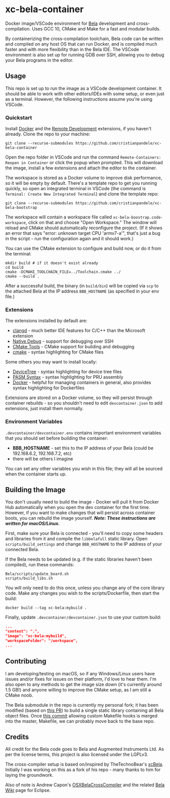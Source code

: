 # xc-bela-container

Docker image/VSCode environment for [Bela](https://bela.io/) development and cross-compilation. Uses GCC 10, CMake and Make for a fast and modular builds.

By containerizing the cross-compilation toolchain, Bela code can be written and compiled on any host OS that can run Docker, and is compiled much faster and with more flexibility than in the Bela IDE. The VSCode environment is also set up for running GDB over SSH, allowing you to debug your Bela programs in the editor.

## Usage

This repo is set up to run the image as a VSCode development container. It should be able to work with other editors/IDEs with some setup, or even just as a terminal. However, the following instructions assume you're using VSCode.

### Quickstart

Install [Docker](https://docs.docker.com/get-docker/) and the [Remote Development](https://marketplace.visualstudio.com/items?itemName=ms-vscode-remote.vscode-remote-extensionpack) extensions, if you haven't already. Clone the repo to your machine:

```shell
git clone --recurse-submodules https://github.com/cristianpandele/xc-bela-container
```

Open the repo folder in VSCode and run the command `Remote-Containers: Reopen in Container`  or click the popup when prompted. This will download the image, install a few extensions and attach the editor to the container.

The workspace is stored as a Docker volume to improve disk performance, so it will be empty by default. There's a template repo to get you running quickly, so open an integrated terminal in VSCode (the command is `Terminal: Create New Integrated Terminal`) and clone the template repo:

```shell
git clone --recurse-submodules https://github.com/cristianpandele/xc-bela-bootstrap
```

The workspace will contain a workspace file called `xc-bela-boostrap.code-workspace`, click on that and choose "Open Workspace." The window will reload and CMake should automatically reconfigure the project. (If it shows an error that says "error: unknown target CPU 'armv7-a'", that's just a bug in the script - run the configuration again and it should work.)

You can use the CMake extension to configure and build now, or do it from the terminal:

```shell
mkdir build # if it doesn't exist already
cd build
cmake -DCMAKE_TOOLCHAIN_FILE=../Toolchain.cmake ../
cmake --build .
```

After a successful build, the binary (in `build/bin`) will be copied via `scp` to the attached Bela at the IP address `BBB_HOSTNAME` (as specified in your env file.)

### Extensions

The extensions installed by default are:

- [clangd](https://marketplace.visualstudio.com/items?itemName=llvm-vs-code-extensions.vscode-clangd) - much better IDE features for C/C++ than the Microsoft extension
- [Native Debug](https://marketplace.visualstudio.com/items?itemName=webfreak.debug) - support for debugging over SSH
- [CMake Tools](https://marketplace.visualstudio.com/items?itemName=ms-vscode.cmake-tools) - CMake support for building and debugging
- [cmake](https://marketplace.visualstudio.com/items?itemName=twxs.cmake) - syntax highlighting for CMake files

Some others you may want to install locally:

- [DeviceTree](https://marketplace.visualstudio.com/items?itemName=plorefice.devicetree) - syntax highlighting for device tree files
- [PASM Syntax](https://github.com/ebai101/pasm-syntax) - syntax highlighting for PRU assembly
- [Docker](https://marketplace.visualstudio.com/items?itemName=ms-azuretools.vscode-docker) - helpful for managing containers in general, also provides syntax highlighting for Dockerfiles

Extensions are stored on a Docker volume, so they will persist through container rebuilds - so you shouldn't need to edit `devcontainer.json` to add extensions, just install them normally. 

### Environment Variables

`.devcontainer/devcontainer.env` contains important environment variables that you should set before building the container:

- **BBB_HOSTNAME** - set this to the IP address of your Bela (could be 192.168.6.2, 192.168.7.2, etc)
- there will be others I imagine

You can set any other variables you wish in this file; they will all be sourced when the container starts up.

## Building the Image

You don't usually need to build the image - Docker will pull it from Docker Hub automatically when you open the dev container for the first time. However, if you want to make changes that will persist across container boots, you can rebuild the image yourself. ***Note: These instructions are written for macOS/Linux.***

First, make sure your Bela is connected - you'll need to copy some headers and libraries from it and compile the `libbelafull` static library. Open `scripts/build_settings` and change `BBB_HOSTNAME` to the IP address of your connected Bela.

If the Bela needs to be updated (e.g. if the static libraries haven't been compiled), run these commands:

```shell
Bela/scripts/update_board.sh
scripts/build_libs.sh
```

You will only need to do this once, unless you change any of the core library code. Make any changes you wish to the scripts/Dockerfile, then start the build:

```shell
docker build --tag xc-bela:mybuild .
```

Finally, update `.devcontainer/devcontainer.json` to use your custom build:

```json
...
"context": ".",
"image": "xc-bela:mybuild",
"workspaceFolder": "/workspace",
...
```

## Contributing

I am developing/testing on macOS, so if any Windows/Linux users have issues and/or fixes for issues on their platform, I'd love to hear them. I'm also open to any methods to get the image size down (it's currently around 1.5 GB!) and anyone willing to improve the CMake setup, as I am still a CMake noob.

The Bela submodule in the repo is currently my personal fork; it has been modified (based on [this PR](https://github.com/BelaPlatform/Bela/pull/626)) to build a single static library containing all Bela object files. Once [this commit](https://github.com/BelaPlatform/Bela/commit/74eb2a59738e16ae3057e3978b115bbbcf030881) allowing custom Makefile hooks is merged into the master, Makefile, we can probably move back to the base repo.

## Credits

All credit for the Bela code goes to Bela and Augmented Instruments Ltd. As per the license terms, this project is also licensed under the LGPLv3.

The cross-compiler setup is based on/inspired by TheTechnoBear's [xcBela](https://github.com/TheTechnobear/xcBela). Initially I was working on this as a fork of his repo - many thanks to him for laying the groundwork.

Also of note is Andrew Capon's [OSXBelaCrossCompiler](https://github.com/AndrewCapon/OSXBelaCrossCompiler) and the related [Bela Wiki](https://github.com/BelaPlatform/Bela/wiki/Compiling-Bela-projects-in-Eclipse) page for Eclipse.

